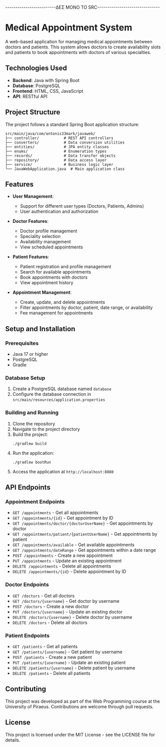 -------------------------ΔΕΣ ΜΟΝΟ ΤΟ SRC-------------------------------
# Medical Appointment System

A web-based application for managing medical appointments between doctors and patients. This system allows doctors to create availability slots and patients to book appointments with doctors of various specialties.

## Technologies Used

- **Backend**: Java with Spring Boot
- **Database**: PostgreSQL
- **Frontend**: HTML, CSS, JavaScript
- **API**: RESTful API

## Project Structure

The project follows a standard Spring Boot application structure:

```
src/main/java/com/antonis33mark/javaweb/
├── controller/           # REST API controllers
├── converters/           # Data conversion utilities
├── entities/             # JPA entity classes
├── enums/                # Enumeration types
├── records/              # Data transfer objects
├── repository/           # Data access layer
├── service/              # Business logic layer
└── JavaWebApplication.java  # Main application class
```

## Features

- **User Management**:
  - Support for different user types (Doctors, Patients, Admins)
  - User authentication and authorization

- **Doctor Features**:
  - Doctor profile management
  - Speciality selection
  - Availability management
  - View scheduled appointments

- **Patient Features**:
  - Patient registration and profile management
  - Search for available appointments
  - Book appointments with doctors
  - View appointment history

- **Appointment Management**:
  - Create, update, and delete appointments
  - Filter appointments by doctor, patient, date range, or availability
  - Fee management for appointments

## Setup and Installation

### Prerequisites

- Java 17 or higher
- PostgreSQL
- Gradle

### Database Setup

1. Create a PostgreSQL database named `database`
2. Configure the database connection in `src/main/resources/application.properties`

### Building and Running

1. Clone the repository
2. Navigate to the project directory
3. Build the project:
   ```
   ./gradlew build
   ```
4. Run the application:
   ```
   ./gradlew bootRun
   ```
5. Access the application at `http://localhost:8080`

## API Endpoints

### Appointment Endpoints

- `GET /appointments` - Get all appointments
- `GET /appointments/{id}` - Get appointment by ID
- `GET /appointments/doctor/{doctorUserName}` - Get appointments by doctor
- `GET /appointments/patient/{patientUserName}` - Get appointments by patient
- `GET /appointments/available` - Get available appointments
- `GET /appointments/dateRange` - Get appointments within a date range
- `POST /appointments` - Create a new appointment
- `PUT /appointments` - Update an existing appointment
- `DELETE /appointments` - Delete all appointments
- `DELETE /appointments/{id}` - Delete appointment by ID

### Doctor Endpoints

- `GET /doctors` - Get all doctors
- `GET /doctors/{username}` - Get doctor by username
- `POST /doctors` - Create a new doctor
- `PUT /doctors/{username}` - Update an existing doctor
- `DELETE /doctors/{username}` - Delete doctor by username
- `DELETE /doctors` - Delete all doctors

### Patient Endpoints

- `GET /patients` - Get all patients
- `GET /patients/{username}` - Get patient by username
- `POST /patients` - Create a new patient
- `PUT /patients/{username}` - Update an existing patient
- `DELETE /patients/{username}` - Delete patient by username
- `DELETE /patients` - Delete all patients

## Contributing

This project was developed as part of the Web Programming course at the University of Piraeus. Contributions are welcome through pull requests.

## License

This project is licensed under the MIT License - see the LICENSE file for details.
